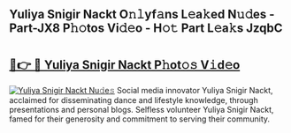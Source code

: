 ## Yuliya Snigir Nackt O𝚗𝚕yf𝚊ns L𝚎a𝚔ed N𝚞𝚍es - Part-JX8 P𝚑𝚘tos Vi𝚍𝚎o - H𝚘𝚝 Part L𝚎a𝚔s JzqbC

# <h2><a href="http://kf1zp4b.oniu.top/?m=Yuliya+Snigir+Nackt">🔗👉 🔴 Yuliya Snigir Nackt P𝚑ot𝚘𝚜 V𝚒d𝚎o</a></h2>

[![Yuliya Snigir Nackt Nu𝚍e𝚜](https://i.imgur.com/0qMVB7G.gif)](http://kf1zp4b.oniu.top/?m=Yuliya+Snigir+Nackt)
Social media innovator Yuliya Snigir Nackt, acclaimed for disseminating dance and lifestyle knowledge, through presentations and personal blogs. Selfless volunteer Yuliya Snigir Nackt, famed for their generosity and commitment to serving their community.  

